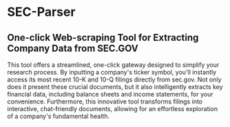 # SEC-Parser
## One-click Web-scraping Tool for Extracting Company Data from SEC.GOV

This tool offers a streamlined, one-click gateway designed to simplify your research process. By inputting a company's ticker symbol, you'll instantly access its most recent 10-K and 10-Q filings directly from sec.gov. Not only does it present these crucial documents, but it also intelligently extracts key financial data, including balance sheets and income statements, for your convenience. Furthermore, this innovative tool transforms filings into interactive, chat-friendly documents, allowing for an effortless exploration of a company's fundamental health.
